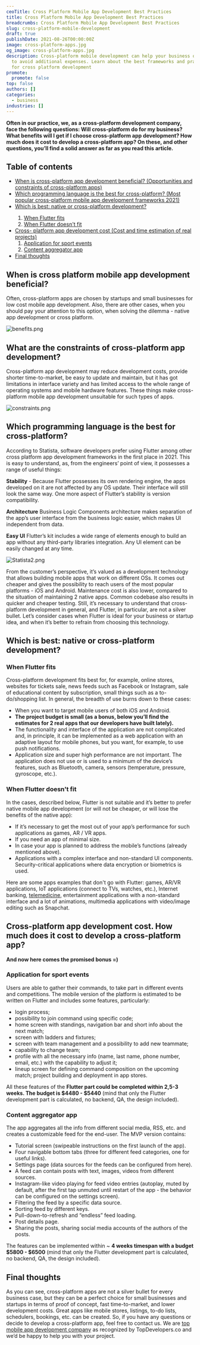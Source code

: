 ```yaml
---
ceoTitle: Cross Platform Mobile App Development Best Practices
title: Cross Platform Mobile App Development Best Practices
breadcrumbs: Cross Platform Mobile App Development Best Practices
slug: cross-platform-mobile-development
draft: true
publishDate: 2021-08-26T00:00:00Z
image: cross-platform-apps.jpg
og_image: cross-platform-apps.jpg
description: Cross-platform mobile development can help your business or startup
  to avoid additional expenses. Learn about the best frameworks and practices
  for cross platform development
promote:
  promote: false
top: false
authors: []
categories:
  - business
industries: []
---
```

**Often in our practice, we, as a cross-platform development company, face the following questions: Will cross-platform do for my business? What benefits will I get if I choose cross-platform app development? How much does it cost to develop a cross-platform app? On these, and other questions, you’ll find a solid answer as far as you read this article.**

<h2>Table of contents</h2>
<ul>
 <li><a href="#benefits">When is cross-platform app development beneficial? (Opportunities and constraints of cross-platform apps)</a></li>
 <li><a href="#cross-platform-platforms">Which programming language is the best for cross-platform? (Most popular cross-platform mobile app development frameworks 2021)</a></li>
  <li><a href="#native-or-cross-platform">Which is best: native or cross-platform development?</a></li>
  <ol>
   <li><a href="#flutter-fits">When Flutter fits</a></li>
   <li><a href="#flutter-doesn't-fit">When Flutter doesn't fit</a></li>
  </ol>
 </li>
 <li><a href="#cost">Cross- platform app development cost (Cost and time estimation of real projects)</a>
  <ol>
   <li><a href="#sport-events-app">Application for sport events</a></li>
   <li><a href="#content-aggregator-app">Content aggregator app</a></li>
  </ol>
  </li>
  <li><a href="#final-thoughts">Final thoughts</a></li>
</ul>

<a name="benefits"></a>
## When is cross platform mobile app development beneficial?
Often, cross-platform apps are chosen by startups and small businesses for low cost mobile app development. Also, there are other cases, when you should pay your attention to this option, when solving the dilemma - native app development or cross platform.

![benefits.png](benefits.png)
## What are the constraints of cross-platform app development?
Cross-platform app development may reduce development costs, provide shorter time-to-market, be easy to update and maintain, but it has got limitations in interface variety and has limited access to the whole range of operating systems and mobile hardware features. These things make cross-platform mobile app development unsuitable for such types of apps.

![constraints.png](constraints.png)
<a name="cross-platform-platforms"></a>
## Which programming language is the best for cross-platform?
According to Statista, software developers prefer using Flutter among other cross platform app development frameworks in the first place in 2021. This is easy to understand, as, from the engineers’ point of view, it possesses a range of useful things:

**Stability** - Because Flutter possesses its own rendering engine, the apps developed on it are not affected by any OS update. Their interface will still look the same way. One more aspect of Flutter’s stability is version compatibility.

**Architecture**
Business Logic Components architecture makes separation of the app’s user interface from the business logic easier, which makes UI independent from data.

**Easy UI**
Flutter’s kit includes a wide range of elements enough to build an app without any third-party libraries integration. Any UI element can be easily changed at any time.


![Statista2.png](Statista2.png)

From the customer’s perspective, it’s valued as a development technology that allows building mobile apps that work on different OSs. It comes out cheaper and gives the possibility to reach users of the most popular platforms - iOS and Android. Maintenance cost is also lower, compared to the situation of maintaining 2 native apps. Common codebase also results in quicker and cheaper testing. Still, it’s necessary to understand that cross-platform development in general, and Flutter, in particular, are not a silver bullet. Let’s consider cases when Flutter is ideal for your business or startup idea, and when it’s better to refrain from choosing this technology.

<a name="native-or-cross-platform"></a>
## Which is best: native or cross-platform development?
<a name="flutter-fits"></a>
### When Flutter fits
Cross-platform development fits best for, for example, online stores, websites for tickets sale, news feeds such as Facebook or Instagram, sale of educational content by subscription, small things such as a to-do/shopping list. In general, the breadth of use burns down to these cases:

* When you want to target mobile users of both iOS and Android.
* **The project budget is small (as a bonus, below you’ll find the estimates for 2 real apps that our developers have built lately).**
* The functionality and interface of the application are not complicated and, in principle, it can be implemented as a web application with an adaptive layout for mobile phones, but you want, for example, to use push notifications.
* Application size and super high performance are not important.
The application does not use or is used to a minimum of the device’s features, such as Bluetooth, camera, sensors (temperature, pressure, gyroscope, etc.).

<a name="flutter-doesn't-fit"></a>
### When Flutter doesn't fit

In the cases, described below, Flutter is not suitable and it’s better to prefer native mobile app development (or will not be cheaper, or will lose the benefits of the native app):

* If it’s necessary to get the most out of your app’s performance for such applications as games, AR / VR apps.
* If you need an app of minimal size.
* In case your app is planned to address the mobile’s functions (already mentioned above).
* Applications with a complex interface and non-standard UI components.
Security-critical applications where data encryption or biometrics is used.

Here are some apps examples that don't go with Flutter: games, AR/VR applications, IoT applications (connect to TVs, watches, etc.), Internet banking, <a href="https://anadea.info/solutions/medical-app-development/telemedicine-development" target="_blank">telemedicine</a>, entertainment applications with a non-standard interface and a lot of animations, multimedia applications with video/image editing such as Snapchat.

<a name="cost"></a>
## Cross-platform app development cost. How much does it cost to develop a cross-platform app?
**And now here comes the promised bonus =)**
<a name="sport-events-app"></a>
### Application for sport events

Users are able to gather their commands, to take part in different events and competitions. The mobile version of the platform is estimated to be written on Flutter and includes some features, particularly:

* login process;
* possibility to join command using specific code;
* home screen with standings, navigation bar and short info about the next match;
* screen with ladders and fixtures;
* screen with team management and a possibility to add new teammate;
* capability to change team;
* profile with all the necessary info (name, last name, phone number, email, etc.) with the capability to adjust it;
* lineup screen for defining command composition on the upcoming match;
project building and deployment in app stores.

All these features of the **Flutter part could be completed within 2,5-3 weeks. The budget is $4480 - $5440** (mind that only the Flutter development part is calculated, no backend, QA, the design included).

<a name="content-aggregator-app"></a>
### Content aggregator app

The app aggregates all the info from different social media, RSS, etc. and creates a customizable feed for the end-user. The MVP version contains:


* Tutorial screen (swipeable instructions on the first launch of the app).
* Four navigable bottom tabs (three for different feed categories, one for useful links).
* Settings page (data sources for the feeds can be configured from here).
* A feed can contain posts with text, images, videos from different sources.
* Instagram-like video playing for feed video entries (autoplay, muted by default, after the first tap unmuted until restart of the app - the behavior can be configured on the settings screen).
* Filtering the feed by a specific data source.
* Sorting feed by different keys.
* Pull-down-to-refresh and “endless” feed loading.
* Post details page.
* Sharing the posts, sharing social media accounts of the authors of the posts.

The features can be implemented within ~ **4 weeks timespan with a budget $5800 - $6500** (mind that only the Flutter development part is calculated, no backend, QA, the design included).

<a name="final-thoughts"></a>
## Final thoughts
As you can see, cross-platform apps are not a silver bullet for every business case, but they can be a perfect choice for small businesses and startups in terms of proof of concept, fast time-to-market, and lower development costs. Great apps like mobile stores, listings, to-do lists, schedulers, bookings, etc. can be created. So, if you have any questions or decide to develop a cross-platform app, feel free to contact us. We are <a href="https://www.topdevelopers.co/directory/mobile-app-development-companies" target="_blank">top mobile app development company</a> as recognized by TopDevelopers.co and we’d be happy to help you with your project.

